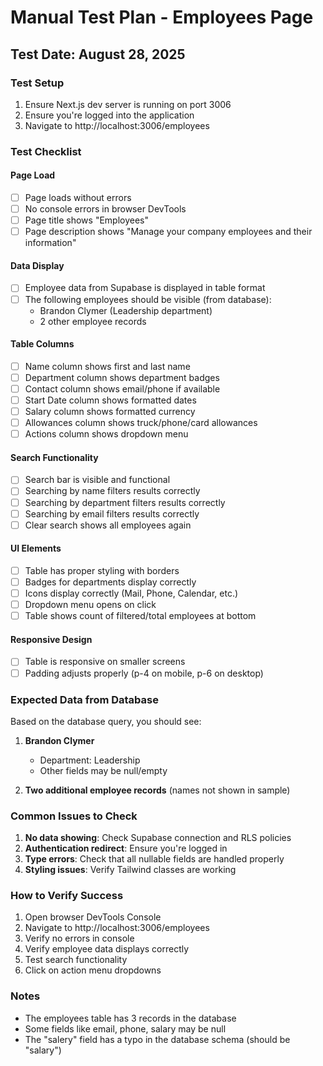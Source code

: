# Manual Test Plan - Employees Page

## Test Date: August 28, 2025

### Test Setup
1. Ensure Next.js dev server is running on port 3006
2. Ensure you're logged into the application
3. Navigate to http://localhost:3006/employees

### Test Checklist

#### Page Load
- [ ] Page loads without errors
- [ ] No console errors in browser DevTools
- [ ] Page title shows "Employees"
- [ ] Page description shows "Manage your company employees and their information"

#### Data Display
- [ ] Employee data from Supabase is displayed in table format
- [ ] The following employees should be visible (from database):
  - Brandon Clymer (Leadership department)
  - 2 other employee records

#### Table Columns
- [ ] Name column shows first and last name
- [ ] Department column shows department badges
- [ ] Contact column shows email/phone if available
- [ ] Start Date column shows formatted dates
- [ ] Salary column shows formatted currency
- [ ] Allowances column shows truck/phone/card allowances
- [ ] Actions column shows dropdown menu

#### Search Functionality
- [ ] Search bar is visible and functional
- [ ] Searching by name filters results correctly
- [ ] Searching by department filters results correctly
- [ ] Searching by email filters results correctly
- [ ] Clear search shows all employees again

#### UI Elements
- [ ] Table has proper styling with borders
- [ ] Badges for departments display correctly
- [ ] Icons display correctly (Mail, Phone, Calendar, etc.)
- [ ] Dropdown menu opens on click
- [ ] Table shows count of filtered/total employees at bottom

#### Responsive Design
- [ ] Table is responsive on smaller screens
- [ ] Padding adjusts properly (p-4 on mobile, p-6 on desktop)

### Expected Data from Database
Based on the database query, you should see:
1. **Brandon Clymer**
   - Department: Leadership
   - Other fields may be null/empty
   
2. **Two additional employee records** (names not shown in sample)

### Common Issues to Check
1. **No data showing**: Check Supabase connection and RLS policies
2. **Authentication redirect**: Ensure you're logged in
3. **Type errors**: Check that all nullable fields are handled properly
4. **Styling issues**: Verify Tailwind classes are working

### How to Verify Success
1. Open browser DevTools Console
2. Navigate to http://localhost:3006/employees
3. Verify no errors in console
4. Verify employee data displays correctly
5. Test search functionality
6. Click on action menu dropdowns

### Notes
- The employees table has 3 records in the database
- Some fields like email, phone, salary may be null
- The "salery" field has a typo in the database schema (should be "salary")
